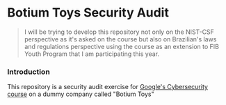 # Botium Toys Security Audit


> I will be trying to develop this repository not only on the NIST-CSF perspective as it's asked on the course but also on Brazilian's laws and regulations perspective using the course as an extension to FIB Youth Program that I am participating this year.

### Introduction

This repository is a security audit exercise for [Google's Cybersecurity course](https://www.coursera.org/google-certificates/cybersecurity-certificate) on a dummy company called "Botium Toys"
